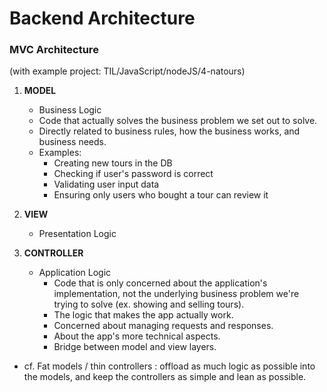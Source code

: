 # Backend Architecture

### MVC Architecture

(with example project: TIL/JavaScript/nodeJS/4-natours)

1. **MODEL**

   - Business Logic
   - Code that actually solves the business problem we set out to solve.
   - Directly related to business rules, how the business works, and business needs.
   - Examples:
     - Creating new tours in the DB
     - Checking if user's password is correct
     - Validating user input data
     - Ensuring only users who bought a tour can review it

2. **VIEW**

   - Presentation Logic

3. **CONTROLLER**

   - Application Logic
     - Code that is only concerned about the application's implementation, not the underlying business problem we're trying to solve (ex. showing and selling tours).
     - The logic that makes the app actually work.
     - Concerned about managing requests and responses.
     - About the app's more technical aspects.
     - Bridge between model and view layers.

- cf. Fat models / thin controllers : offload as much logic as possible into the models, and keep the controllers as simple and lean as possible.

